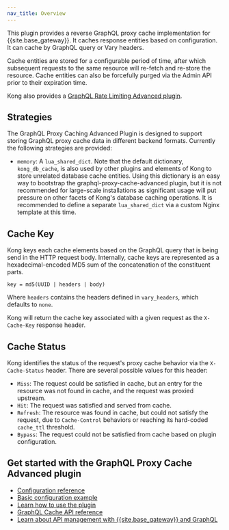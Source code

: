 ```yaml
---
nav_title: Overview
---
```


This plugin provides a reverse GraphQL proxy cache implementation for {{site.base_gateway}}. 
It caches response entities based on configuration. It can cache by GraphQL query or Vary headers. 

Cache entities are stored for a configurable period of time, after which subsequent requests to the 
same resource will re-fetch and re-store the resource. 
Cache entities can also be forcefully purged via the Admin API prior to their expiration time.

Kong also provides a [GraphQL Rate Limiting Advanced plugin](/hub/kong-inc/graphql-rate-limiting-advanced/).

## Strategies

The GraphQL Proxy Caching Advanced Plugin is designed to support storing GraphQL proxy cache data in different backend formats.
Currently the following strategies are provided:
- `memory`: A `lua_shared_dict`. Note that the default dictionary, `kong_db_cache`, is also used by other plugins and
elements of Kong to store unrelated database cache entities. Using this dictionary is an easy way to bootstrap the
graphql-proxy-cache-advanced plugin, but it is not recommended for large-scale installations as significant usage will put pressure
on other facets of Kong's database caching operations. It is recommended to define a separate `lua_shared_dict` via a
custom Nginx template at this time.

## Cache Key

Kong keys each cache elements based on the GraphQL query that is being send
in the HTTP request body. Internally, cache keys are represented as a
hexadecimal-encoded MD5 sum of the concatenation of the constituent parts.

```
key = md5(UUID | headers | body)
```

Where `headers` contains the headers defined in `vary_headers`, which defaults to `none`.

Kong will return the cache key associated with a given request as the
`X-Cache-Key` response header.

## Cache Status

Kong identifies the status of the request's proxy cache behavior via the `X-Cache-Status` header. There are several
possible values for this header:

* `Miss`: The request could be satisfied in cache, but an entry for the resource was not found in cache, and the request
was proxied upstream.
* `Hit`: The request was satisfied and served from cache.
* `Refresh`: The resource was found in cache, but could not satisfy the request, due to `Cache-Control` behaviors or
reaching its hard-coded `cache_ttl` threshold.
* `Bypass`: The request could not be satisfied from cache based on plugin configuration.


## Get started with the GraphQL Proxy Cache Advanced plugin

* [Configuration reference](/hub/kong-inc/graphql-proxy-cache-advanced/configuration/)
* [Basic configuration example](/hub/kong-inc/graphql-proxy-cache-advanced/how-to/basic-example/)
* [Learn how to use the plugin](/hub/kong-inc/graphql-proxy-cache-advanced/how-to/)
* [GraphQL Cache API reference](/hub/kong-inc/graphql-proxy-cache-advanced/api/)
* [Learn about API management with {{site.base_gateway}} and GraphQL](https://konghq.com/solutions/api-management-graphql)